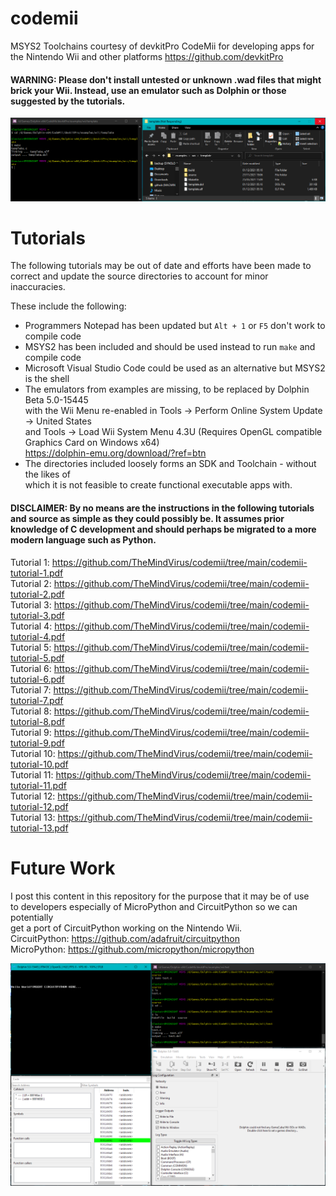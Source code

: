 # codemii
MSYS2 Toolchains courtesy of devkitPro CodeMii for developing apps for the Nintendo Wii and other platforms
https://github.com/devkitPro

#### WARNING: Please don't install untested or unknown .wad files that might brick your Wii. Instead, use an emulator such as Dolphin or those suggested by the tutorials.

![screenshot](https://github.com/TheMindVirus/codemii/blob/main/screenshot.png)

# Tutorials
The following tutorials may be out of date and efforts have been made to \
correct and update the source directories to account for minor inaccuracies.

These include the following:
 * Programmers Notepad has been updated but `Alt + 1` or `F5` don't work to compile code
 * MSYS2 has been included and should be used instead to run `make` and compile code
 * Microsoft Visual Studio Code could be used as an alternative but MSYS2 is the shell
 * The emulators from examples are missing, to be replaced by Dolphin Beta 5.0-15445 \
   with the Wii Menu re-enabled in Tools -> Perform Online System Update -> United States \
   and Tools -> Load Wii System Menu 4.3U (Requires OpenGL compatible Graphics Card on Windows x64) \
   https://dolphin-emu.org/download/?ref=btn
 * The directories included loosely forms an SDK and Toolchain - without the likes of \
   which it is not feasible to create functional executable apps with.

#### DISCLAIMER: By no means are the instructions in the following tutorials and source as simple as they could possibly be. It assumes prior knowledge of C development and should perhaps be migrated to a more modern language such as Python.

Tutorial 1: https://github.com/TheMindVirus/codemii/tree/main/codemii-tutorial-1.pdf \
Tutorial 2: https://github.com/TheMindVirus/codemii/tree/main/codemii-tutorial-2.pdf \
Tutorial 3: https://github.com/TheMindVirus/codemii/tree/main/codemii-tutorial-3.pdf \
Tutorial 4: https://github.com/TheMindVirus/codemii/tree/main/codemii-tutorial-4.pdf \
Tutorial 5: https://github.com/TheMindVirus/codemii/tree/main/codemii-tutorial-5.pdf \
Tutorial 6: https://github.com/TheMindVirus/codemii/tree/main/codemii-tutorial-6.pdf \
Tutorial 7: https://github.com/TheMindVirus/codemii/tree/main/codemii-tutorial-7.pdf \
Tutorial 8: https://github.com/TheMindVirus/codemii/tree/main/codemii-tutorial-8.pdf \
Tutorial 9: https://github.com/TheMindVirus/codemii/tree/main/codemii-tutorial-9.pdf \
Tutorial 10: https://github.com/TheMindVirus/codemii/tree/main/codemii-tutorial-10.pdf \
Tutorial 11: https://github.com/TheMindVirus/codemii/tree/main/codemii-tutorial-11.pdf \
Tutorial 12: https://github.com/TheMindVirus/codemii/tree/main/codemii-tutorial-12.pdf \
Tutorial 13: https://github.com/TheMindVirus/codemii/tree/main/codemii-tutorial-13.pdf

# Future Work
I post this content in this repository for the purpose that it may be of use \
to developers especially of MicroPython and CircuitPython so we can potentially \
get a port of CircuitPython working on the Nintendo Wii. \
CircuitPython: https://github.com/adafruit/circuitpython \
MicroPython: https://github.com/micropython/micropython

![screenshot2](https://github.com/TheMindVirus/codemii/blob/main/screenshot2.png)